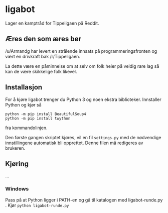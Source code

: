 # ligabot

Lager en kamptråd for Tippeligaen på Reddit.

## Æres den som æres bør

/u/Armandg har levert en strålende innsats på programmeringsfronten og vært en drivkraft bak /r/Tippeligaen. 

La dette være en påminnelse om at selv om folk heier på veldig rare lag så kan de være skikkelige folk likevel. 

## Installasjon

For å kjøre ligabot trenger du Python 3 og noen ekstra biblioteker. Innstaller Python og kjør så 

    python -m pip install BeautifulSoup4
    python -m pip install twython

fra kommandolinjen.

Den første gangen skriptet kjøres, vil en fil `settings.py` med de nødvendige
innstillingene automatisk bli opprettet. Denne filen må redigeres av brukeren.

## Kjøring

...

### Windows

Pass på at Python ligger i PATH-en og gå til katalogen med ligabot-runde.py . Kjør `python ligabot-runde.py`
